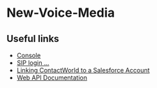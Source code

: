 # New-Voice-Media

## Useful links  
 * [Console](https://cloud17.contact-world.net/Auth/login?signin=e6f5ef7d8aa0c275585a5a549092343a)
 * [SIP login ...](chrome-extension://ifjpidekbkdedjaocokaepmnojgmliap/install.html)
 * [Linking ContactWorld to a Salesforce Account](https://newvoicemedia.atlassian.net/wiki/display/DP/Linking+ContactWorld+to+a+Salesforce+account)
 * [Web API Documentation](https://newvoicemedia.atlassian.net/wiki/display/DP/Getting+started+with+Web+API)
